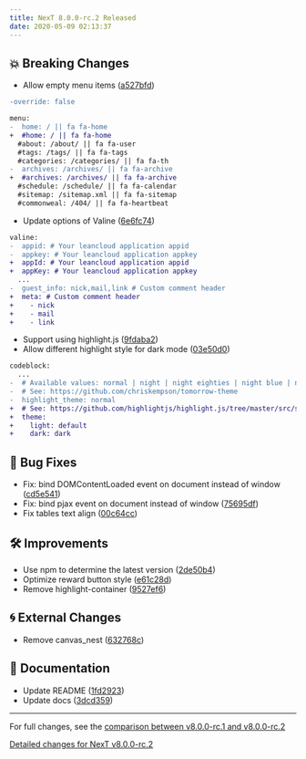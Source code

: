 ```yaml
---
title: NexT 8.0.0-rc.2 Released
date: 2020-05-09 02:13:37
---
```


## 💥 Breaking Changes

- Allow empty menu items ([a527bfd](https://github.com/next-theme/hexo-theme-next/commit/a527bfdf11d558ffd958cd0a0b05416fb1caaa33))
```diff
-override: false

menu:
-  home: / || fa fa-home
+  #home: / || fa fa-home
  #about: /about/ || fa fa-user
  #tags: /tags/ || fa fa-tags
  #categories: /categories/ || fa fa-th
-  archives: /archives/ || fa fa-archive
+  #archives: /archives/ || fa fa-archive
  #schedule: /schedule/ || fa fa-calendar
  #sitemap: /sitemap.xml || fa fa-sitemap
  #commonweal: /404/ || fa fa-heartbeat
```
- Update options of Valine ([6e6fc74](https://github.com/next-theme/hexo-theme-next/commit/6e6fc74ae98a0ef7aa3aeaba3e330ef735698b7b))
```diff
valine:
-  appid: # Your leancloud application appid
-  appkey: # Your leancloud application appkey
+  appId: # Your leancloud application appid
+  appKey: # Your leancloud application appkey
  ...
-  guest_info: nick,mail,link # Custom comment header
+  meta: # Custom comment header
+    - nick
+    - mail
+    - link
```
- Support using highlight.js ([9fdaba2](https://github.com/next-theme/hexo-theme-next/commit/9fdaba295a2c6c707a7d96d331762ab571b89c1a))
- Allow different highlight style for dark mode ([03e50d0](https://github.com/next-theme/hexo-theme-next/commit/03e50d01ac59d136d8d9ccda187d898c0e424332))
```diff
codeblock:
  ...
-  # Available values: normal | night | night eighties | night blue | night bright | solarized | solarized dark | galactic
-  # See: https://github.com/chriskempson/tomorrow-theme
-  highlight_theme: normal
+  # See: https://github.com/highlightjs/highlight.js/tree/master/src/styles
+  theme:
+    light: default
+    dark: dark
```

## 🐞 Bug Fixes

- Fix: bind DOMContentLoaded event on document instead of window ([cd5e541](https://github.com/next-theme/hexo-theme-next/commit/cd5e54193bcbecd47700bf2c98c4d4b2bc735889))
- Fix: bind pjax event on document instead of window ([75695df](https://github.com/next-theme/hexo-theme-next/commit/75695df76a6cafc1958974ee6417a415eb9eb73c))
- Fix tables text align ([00c64cc](https://github.com/next-theme/hexo-theme-next/commit/00c64cce8962c25a0c9ddcf1fe59f932a4caa76c))

## 🛠 Improvements

- Use npm to determine the latest version ([2de50b4](https://github.com/next-theme/hexo-theme-next/commit/2de50b46be88695405b03da9bdc1b9c1c04d6ba8))
- Optimize reward button style ([e61c28d](https://github.com/next-theme/hexo-theme-next/commit/e61c28d0098437bed37c9d9821beda314b44c7f0))
- Remove highlight-container ([9527ef6](https://github.com/next-theme/hexo-theme-next/commit/9527ef6b06bf22ca0b0b63293eecc8000bb5ecab))

## 🌀 External Changes

- Remove canvas_nest ([632768c](https://github.com/next-theme/hexo-theme-next/commit/632768cc1f320ec5eafbb814eb378ca8ad88324f))

## 📖 Documentation

- Update README ([1fd2923](https://github.com/next-theme/hexo-theme-next/commit/1fd29235a6dc040e829fc8006db82741ce9acb35))
- Update docs ([3dcd359](https://github.com/next-theme/hexo-theme-next/commit/3dcd3594d14cf3b15d964f8762f13f948c2f0ad5))

***

For full changes, see the [comparison between v8.0.0-rc.1 and v8.0.0-rc.2](https://github.com/next-theme/hexo-theme-next/compare/v8.0.0-rc.1...v8.0.0-rc.2)

[Detailed changes for NexT v8.0.0-rc.2](https://github.com/next-theme/hexo-theme-next/releases/tag/v8.0.0-rc.2)
